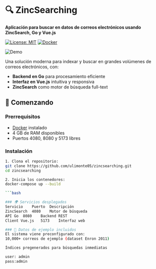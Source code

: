 # 🔍 ZincSearching

**Aplicación para buscar en datos de correos electrónicos usando ZincSearch, Go y Vue.js**

[![License: MIT](https://img.shields.io/badge/License-MIT-blue.svg)](https://opensource.org/licenses/MIT)
[![Docker](https://badgen.net/badge/icon/docker?icon=docker&label)](https://www.docker.com)

![Demo](https://via.placeholder.com/800x400.png?text=ZincSearching+Interface+Preview) <!-- Agrega una imagen real aquí -->

Una solución moderna para indexar y buscar en grandes volúmenes de correos electrónicos, con:
- **Backend en Go** para procesamiento eficiente
- **Interfaz en Vue.js** intuitiva y responsiva
- **ZincSearch** como motor de búsqueda full-text

## 🚀 Comenzando

### Prerrequisitos
- [Docker](https://www.docker.com/get-started) instalado
- 4 GB de RAM disponibles
- Puertos 4080, 8080 y 5173 libres

### Instalación
```bash
1. Clona el repositorio:
git clone https://github.com/ulimonte05/zincsearching.git
cd zincsearching

2. Inicia los contenedores:
docker-compose up --build

```bash

### 🌍 Servicios desplegados
Servicio	Puerto	Descripción
ZincSearch	4080	Motor de búsqueda
API Go	8080	Backend REST
Client Vue.js	5173	Interfaz web

### 🧠 Datos de ejemplo incluidos
El sistema viene preconfigurado con:
10,000+ correos de ejemplo (dataset Enron 2011)

Índices pregenerados para búsquedas inmediatas

user: admin
pass:admin

